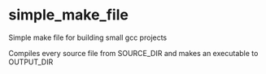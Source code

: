 # simple_make_file
Simple make file for building small gcc projects

Compiles every source file from SOURCE_DIR and makes an executable to OUTPUT_DIR
